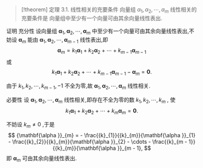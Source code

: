 > [!theorem] 定理 3.1. 线性相关的充要条件
> 向量组 ${\alpha }_{1},{\alpha }_{2},\cdots ,{\alpha }_{m}$ 线性相关的充要条件是
> 向量组中至少有一个向量可由其余向量线性表出.

证明 
充分性 
设向量组 ${\mathbf{\alpha }}_{1},{\mathbf{\alpha }}_{2},\cdots ,{\mathbf{\alpha }}_{m}$ 中至少有一个向量可由其余向量线性表出,不妨设 ${\mathbf{\alpha }}_{m}$ 能由 ${\mathbf{\alpha }}_{1},{\mathbf{\alpha }}_{2},\cdots ,{\mathbf{\alpha }}_{m - 1}$ 线性表出,即
$$
{\mathbf{\alpha }}_{m} = {k}_{1}{\mathbf{\alpha }}_{1} + {k}_{2}{\mathbf{\alpha }}_{2} + \cdots + {k}_{m - 1}{\mathbf{\alpha }}_{m - 1}
$$
或
$$
{k}_{1}{\mathbf{\alpha }}_{1} + {k}_{2}{\mathbf{\alpha }}_{2} + \cdots + {k}_{m - 1}{\mathbf{\alpha }}_{m - 1} - {\mathbf{\alpha }}_{m} = \mathbf{0}.
$$

由于 ${k}_{1},{k}_{2},\cdots ,{k}_{m - 1}, - 1$ 不全为零,故 ${\mathbf{\alpha }}_{1},{\mathbf{\alpha }}_{2},\cdots ,{\mathbf{\alpha }}_{m}$ 线性相关.

必要性 
设 ${\mathbf{\alpha }}_{1},{\mathbf{\alpha }}_{2},\cdots ,{\mathbf{\alpha }}_{m}$ 线性相关,即存在不全为零的数 ${k}_{1},{k}_{2},\cdots ,{k}_{m}$ , 使
$$
{k}_{1}{\mathbf{\alpha }}_{1} + {k}_{2}{\mathbf{\alpha }}_{2} + \cdots + {k}_{m}{\mathbf{\alpha }}_{m} = \mathbf{0}.
$$

不妨设 ${k}_{m} \neq 0$ ,于是
$$
{\mathbf{\alpha }}_{m} = - \frac{{k}_{1}}{{k}_{m}}{\mathbf{\alpha }}_{1} - \frac{{k}_{2}}{{k}_{m}}{\mathbf{\alpha }}_{2} - \cdots - \frac{{k}_{m - 1}}{{k}_{m}}{\mathbf{\alpha }}_{m - 1},
$$
即 ${\mathbf{\alpha }}_{m}$ 可由其余向量线性表出.
